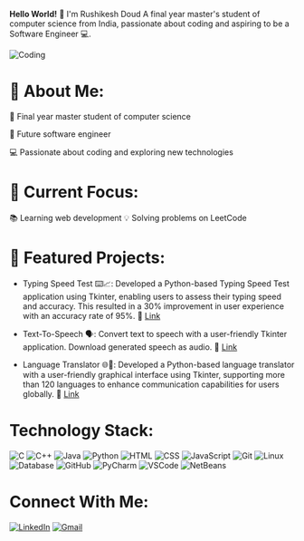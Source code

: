 **Hello World!** 👋 I'm Rushikesh Doud
A final year master's student of computer science from India, passionate about coding and aspiring to be a Software Engineer 💻.

 ![Coding](https://user-images.githubusercontent.com/74038190/212748842-9fcbad5b-6173-4175-8a61-521f3dbb7514.gif)


**🌟 About Me:**
==================

   💼 Final year master student of computer science
   
   🌱 Future software engineer
   
   💻 Passionate about coding and exploring new technologies

**🔧 Current Focus:**
=======================

   📚 Learning web development
   💡 Solving problems on LeetCode



🌟 Featured Projects:
==========================
   - Typing Speed Test ⌨️📈: Developed a Python-based Typing Speed Test application using Tkinter, enabling users to assess their typing speed and accuracy. This resulted in a 30% improvement in user experience with an accuracy rate of 95%.
🔗 [Link](https://github.com/Rushikesh-264/Typing_test)

   - Text-To-Speech 🗣️: Convert text to speech with a user-friendly Tkinter application. Download generated speech as audio. 🔗 [Link](https://github.com/Rushikesh-264/Text-to-speech)

   - Language Translator 🌐💬:  Developed a Python-based language translator with a user-friendly graphical interface using Tkinter, supporting more than 120 languages to enhance communication capabilities for users globally. 🔗 [Link](https://github.com/Rushikesh-264/Language_Translator)



**Technology Stack:**
=======================
   ![C](https://img.icons8.com/color/48/000000/c-programming.png)    ![C++](https://img.icons8.com/color/48/000000/c-plus-plus-logo.png)    ![Java](https://img.icons8.com/color/48/000000/java-coffee-cup-logo.png)    ![Python](https://img.icons8.com/color/48/000000/python.png)    ![HTML](https://img.icons8.com/color/48/000000/html-5.png)    ![CSS](https://img.icons8.com/color/48/000000/css3.png)    ![JavaScript](https://img.icons8.com/color/48/000000/javascript.png) ![Git](https://img.icons8.com/color/48/000000/git.png)  ![Linux](https://img.icons8.com/color/48/000000/linux.png)   ![Database](https://img.icons8.com/fluent/48/000000/database.png) 
![GitHub](https://img.icons8.com/fluent/48/000000/github.png)   ![PyCharm](https://img.icons8.com/color/48/000000/pycharm.png)   ![VSCode](https://img.icons8.com/color/48/000000/visual-studio-code-2019.png) ![NetBeans](https://img.icons8.com/windows/48/000000/netbeans.png)  



**Connect With Me:**
======================
[![LinkedIn](https://img.icons8.com/color/48/000000/linkedin.png)](https://www.linkedin.com/in/rushikesh-doud/)       [![Gmail](https://img.icons8.com/color/48/000000/gmail.png)](mailto:doudrhushikesh@gmail.com)

